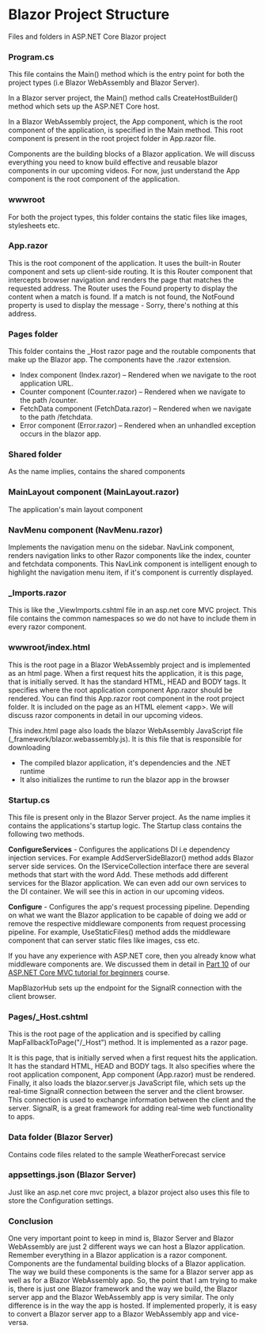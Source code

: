 # Blazor Project Structure

Files and folders in ASP.NET Core Blazor project

### Program.cs 

This file contains the Main\(\) method which is the entry point for both the project types \(i.e Blazor WebAssembly and Blazor Server\). 

In a Blazor server project, the Main\(\) method calls CreateHostBuilder\(\) method which sets up the ASP.NET Core host. 

In a Blazor WebAssembly project, the App component, which is the root component of the application, is specified in the Main method. This root component is present in the root project folder in App.razor file.

Components are the building blocks of a Blazor application. We will discuss everything you need to know build effective and reusable blazor components in our upcoming videos. For now, just understand the App component is the root component of the application.

### wwwroot

For both the project types, this folder contains the static files like images, stylesheets etc. 

### App.razor

This is the root component of the application. It uses the built-in Router component and sets up client-side routing. It is this Router component that intercepts browser navigation and renders the page that matches the requested address. The Router uses the Found property to display the content when a match is found. If a match is not found, the NotFound property is used to display the  message - Sorry, there's nothing at this address.

### Pages folder

This folder contains the \_Host razor page and the routable components that make up the Blazor app. The components have the .razor extension.

* Index component \(Index.razor\) – Rendered when we navigate to the root application URL.
* Counter component \(Counter.razor\) – Rendered when we navigate to the path /counter.
* FetchData component \(FetchData.razor\) – Rendered when we navigate to the path /fetchdata.
* Error component \(Error.razor\) – Rendered when an unhandled exception occurs in the blazor app.

### Shared folder

As the name implies, contains the shared components

### MainLayout component \(MainLayout.razor\)

The application's main layout component

### NavMenu component \(NavMenu.razor\)

Implements the navigation menu on the sidebar. NavLink component, renders navigation links to other Razor components like the index, counter and fetchdata components. This NavLink component is intelligent enough to highlight the navigation menu item, if it's component is currently displayed.

### \_Imports.razor

This is like the \_ViewImports.cshtml file in an asp.net core MVC project. This file contains the common namespaces so we do not have to include them in every razor component.

### wwwroot/index.html

This is the root page in a Blazor WebAssembly project and is implemented as an html page. When a first request hits the application, it is this page, that is initially served. It has the standard HTML, HEAD and BODY tags. It specifies where the root application component App.razor should be rendered. You can find this App.razor root component in the root project folder. It is included on the page as an HTML element &lt;app&gt;. We will discuss razor components in detail in our upcoming videos. 

This index.html page also loads the blazor WebAssembly JavaScript file \(\_framework/blazor.webassembly.js\). It is this file that is responsible for downloading 

* The compiled blazor application, it's dependencies and the .NET runtime
* It also initializes the runtime to run the blazor app in the browser

### Startup.cs

This file is present only in the Blazor Server project. As the name implies it contains the applications's startup logic. The Startup class contains the following two methods.

**ConfigureServices** - Configures the applications DI i.e dependency injection services. For example AddServerSideBlazor\(\) method adds Blazor server side services. On the IServiceCollection interface there are several methods that start with the word Add. These methods add different services for the Blazor application. We can even add our own services to the DI container. We will see this in action in our upcoming videos.

**Configure** - Configures the app's request processing pipeline. Depending on what we want the Blazor application to be capable of doing we add or remove the respective middleware components from request processing pipeline. For example, UseStaticFiles\(\) method adds the middleware component that can server static files like images, css etc.

If you have any experience with ASP.NET core, then you already know what middleware components are. We discussed them in detail in [Part 10](https://youtu.be/ALu4jtvjSYw) of our [ASP.NET Core MVC tutorial for beginners](https://www.pragimtech.com/courses/asp-net-core-mvc-tutorial-for-beginners/) course.

MapBlazorHub sets up the endpoint for the SignalR connection with the client browser.

### Pages/\_Host.cshtml

This is the root page of the application and is specified by calling MapFallbackToPage\("/\_Host"\) method. It is implemented as a razor page.

It is this page, that is initially served when a first request hits the application. It has the standard HTML, HEAD and BODY tags. It also specifies where the root application component, App component \(App.razor\) must be rendered. Finally, it also loads the blazor.server.js JavaScript file, which sets up the real-time SignalR connection between the server and the client browser. This connection is used to exchange information between the client and the server. SignalR, is a great framework for adding real-time web functionality to apps. 

### Data folder \(Blazor Server\)

Contains code files related to the sample WeatherForecast service

### appsettings.json \(Blazor Server\)

Just like an asp.net core mvc project, a blazor project also uses this file to store the Configuration settings.

### Conclusion

One very important point to keep in mind is, Blazor Server and Blazor WebAssembly are just 2 different ways we can host a Blazor application. Remember everything in a Blazor application is a razor component. Components are the fundamental building blocks of a Blazor application. The way we build these components is the same for a Blazor server app as well as for a Blazor WebAssembly app. So, the point that I am trying to make is, there is just one Blazor framework and the way we build, the Blazor server app and the Blazor WebAssembly app is very similar. The only difference is in the way the app is hosted. If implemented properly, it is easy to convert a Blazor server app to a Blazor WebAssembly app and vice-versa.

